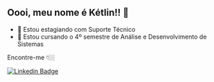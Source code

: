 ## Oooi, meu nome é Kétlin!! 👋

- 🔭 Estou estagiando com Suporte Técnico
- 🌱 Estou cursando o 4º semestre de Análise e Desenvolvimento de Sistemas

Encontre-me 👇🏼

[![Linkedin Badge](https://img.shields.io/badge/-LinkedIn-blue?style=flat-square&logo=Linkedin&logoColor=white&link=https://www.linkedin.com/in/ketlin-petry-beppler/)](https://www.linkedin.com/in/ketlin-petry-beppler/)
